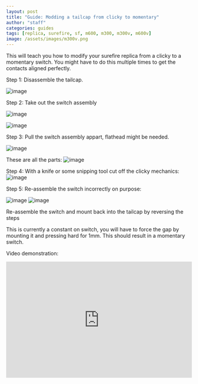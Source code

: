 ```yaml
---
layout: post
title: "Guide: Modding a tailcap from clicky to momentary"
author: "staff"
categories: guides
tags: [replica, surefire, sf, m600, m300, m300v, m600v]
image: /assets/images/m300v.png
---
```


This will teach you how to modify your surefire replica from a clicky to a momentary switch. You might have to do this multiple times to get the contacts aligned perfectly.

Step 1: Disassemble the tailcap.

![image](https://user-images.githubusercontent.com/25975089/156904654-bded8bf5-65ac-451b-9594-20991d4e2f2f.png)

Step 2: Take out the switch assembly

![image](https://user-images.githubusercontent.com/25975089/156904657-76d332c8-0190-49e8-adc6-eb15cfb8c98e.png)

![image](https://user-images.githubusercontent.com/25975089/156904670-2ad8c2ab-c557-4eed-af52-3f0c2e648c96.png)

Step 3: Pull the switch assembly appart, flathead might be needed.

![image](https://user-images.githubusercontent.com/25975089/156904690-0fae7e35-db85-42cd-ab15-4c9844ebc3bd.png)

These are all the parts:
![image](https://user-images.githubusercontent.com/25975089/156904711-747872d7-c373-4026-bb55-ca4a79237266.png)


Step 4: With a knife or some snipping tool cut off the clicky mechanics:
![image](https://user-images.githubusercontent.com/25975089/156904704-d8640343-0f1d-419d-88af-40e47c4f37db.png)

Step 5: Re-assemble the switch incorrectly on purpose:

![image](https://user-images.githubusercontent.com/25975089/156904733-4c25dfa5-ba4c-478f-8fb5-edf316efe3a8.png)
![image](https://user-images.githubusercontent.com/25975089/156904756-12ce8fa1-1571-4d0f-ac5b-dc916f69a5b1.png)

Re-assemble the switch and mount back into the tailcap by reversing the steps

This is currently a constant on switch, you will have to force the gap by mounting it and pressing hard for 1mm. This should result in a momentary switch.

Video demonstration: 
<p align="center">
<iframe width="100%" height="315" src="https://www.youtube.com/embed/zT0gNbwesM4" title="YouTube video player" frameborder="0" allow="accelerometer; autoplay; clipboard-write; encrypted-media; gyroscope; picture-in-picture" allowfullscreen></iframe>
</p>
